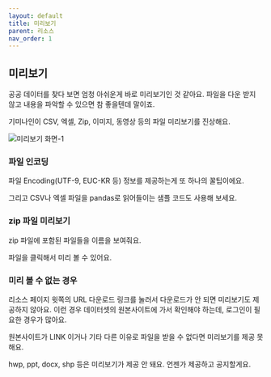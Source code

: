 ```yaml
---
layout: default
title: 미리보기
parent: 리소스
nav_order: 1
---
```


## 미리보기

공공 데이터를 찾다 보면 엄청 아쉬운게 바로 미리보기인 것 같아요.
파일을 다운 받지 않고 내용을 파악할 수 있으면 참 좋을텐데 말이죠.

기미나인이 CSV, 엑셀, Zip, 이미지, 동영상 등의 파일 미리보기를 진상해요.

![미리보기 화면-1](/images/preview-1.png)

### 파일 인코딩

파일 Encoding(UTF-9, EUC-KR 등) 정보를 제공하는게 또 하나의 꿀팁이에요.

그리고 CSV나 엑셀 파일을 pandas로 읽어들이는 샘플 코드도 사용해 보세요.

### zip 파일 미리보기

zip 파일에 포함된 파일들을 이름을 보여줘요.

파일을 클릭해서 미리 볼 수 있어요.

### 미리 볼 수 없는 경우

리소스 페이지 윗쪽의 URL 다운로드 링크를 눌러서 다운로드가 안 되면 미리보기도 제공하지 않아요.
이런 경우 데이터셋의 원본사이트에 가서 확인해야 하는데, 로그인이 필요한 경우가 많아요.

원본사이트가 LINK 이거나 기타 다른 이유로 파일을 받을 수 없다면 미리보기를 제공 못 해요.

hwp, ppt, docx, shp 등은 미리보기가 제공 안 돼요. 언젠가 제공하고 공지할게요.

